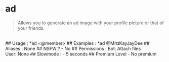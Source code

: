 # ad

> Allows you to generate an ad image with your profile picture or that of your friends.

<br>
## Usage :
*ad <@member>
## Examples :
*ad @Mr¤KayJayDee
## Aliases :
None
## NSFW ?
- No
## Permissions :
Bot: Attach files
<br>
User: None
## Slowmode :
- 5 seconds
## Premium Level
- No premium